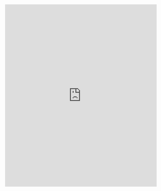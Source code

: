 <embed src="https://drive.google.com/viewerng/
viewer?embedded=true&url=https://github.com/ZMRFlora/Portfolio/raw/main/Files/Mengru's%20Resume.pdf" width="500" height="600">
